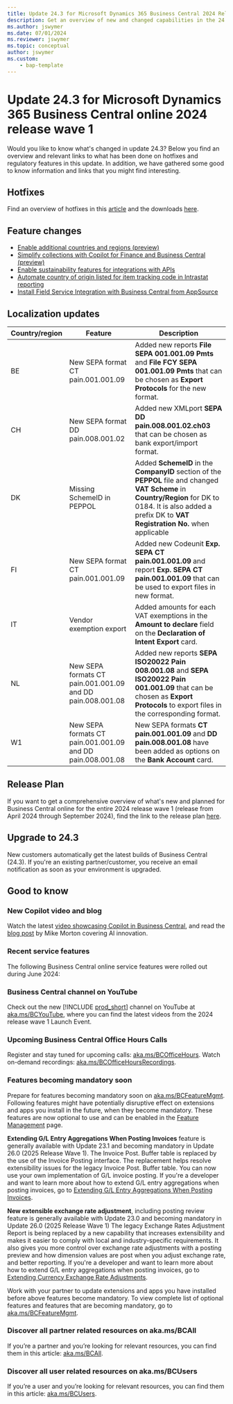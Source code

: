 ```yaml
---
title: Update 24.3 for Microsoft Dynamics 365 Business Central 2024 Release Wave 1
description: Get an overview of new and changed capabilities in the 24.3 update of Business Central online, which is part of 2024 release wave 1.
ms.author: jswymer
ms.date: 07/01/2024
ms.reviewer: jswymer
ms.topic: conceptual
author: jswymer
ms.custom: 
    - bap-template
---
```


# Update 24.3 for Microsoft Dynamics 365 Business Central online 2024 release wave 1

Would you like to know what's changed in update 24.3? Below you find an overview and relevant links to what has been done on hotfixes and regulatory features in this update. In addition, we have gathered some good to know information and links that you might find interesting.

## Hotfixes

Find an overview of hotfixes in this [article](https://support.microsoft.com/help/5041133) and the downloads [here](https://aka.ms/BCDownload).

## Feature changes

- [Enable additional countries and regions (preview)](/dynamics365/release-plan/2024wave1/smb/dynamics365-business-central/enable-additional-countries-regions)
- [Simplify collections with Copilot for Finance and Business Central (preview)](/dynamics365/release-plan/2024wave1/smb/dynamics365-business-central/empower-collections-team-copilot-finance-business-central)
- [Enable sustainability features for integrations with APIs](/dynamics365/release-plan/2024wave1/smb/dynamics365-business-central/enable-sustainability-features-integrations-apis)
- [Automate country of origin listed for item tracking code in Intrastat reporting](/dynamics365/release-plan/2024wave1/smb/dynamics365-business-central/automate-country-origin-listed-item-tracking-code-intrastat-reporting)
- [Install Field Service Integration with Business Central from AppSource](/dynamics365/release-plan/2024wave1/smb/dynamics365-business-central/install-field-service-integration-business-central-appsource)

## Localization updates

|Country/region|Feature|Description|
|-|-|-|
|BE|New SEPA format CT pain.001.001.09|Added new reports **File SEPA 001.001.09 Pmts** and **File FCY SEPA 001.001.09 Pmts** that can be chosen as **Export Protocols** for the new format.|
|CH|New SEPA format DD pain.008.001.02|Added new XMLport **SEPA DD pain.008.001.02.ch03** that can be chosen as bank export/import format.|
|DK|Missing SchemeID in PEPPOL|Added **SchemeID** in the **CompanyID** section of the **PEPPOL** file and changed **VAT Scheme** in **Country/Region** for DK to 0184. It is also added a prefix DK to **VAT Registration No.** when applicable|
|FI|New SEPA format CT pain.001.001.09|	Added new Codeunit **Exp. SEPA CT pain.001.001.09** and report **Exp. SEPA CT pain.001.001.09** that can be used to export files in new format.|
|IT|Vendor exemption export|Added amounts for each VAT exemptions in the **Amount to declare** field on the **Declaration of Intent Export** card.|
|NL|New SEPA formats CT pain.001.001.09 and DD pain.008.001.08|Added new reports **SEPA ISO20022 Pain 008.001.08** and **SEPA ISO20022 Pain 001.001.09** that can be chosen as **Export Protocols** to export files in the corresponding format.|
|W1|New SEPA formats CT pain.001.001.09 and DD pain.008.001.08|New SEPA formats **CT pain.001.001.09** and **DD pain.008.001.08** have been added as options on the **Bank Account** card.|

## Release Plan

If you want to get a comprehensive overview of what's new and planned for Business Central online for the entire 2024 release wave 1 (release from April 2024 through September 2024), find the link to the release plan [here](https://aka.ms/BCReleasePlan).

## Upgrade to 24.3

New customers automatically get the latest builds of Business Central (24.3). If you're an existing partner/customer, you receive an email notification as soon as your environment is upgraded.

## Good to know

### New Copilot video and blog

Watch the latest [video showcasing Copilot in Business Central](https://www.microsoft.com/videoplayer/embed/RW1l5SJ), and read the [blog post](https://aka.ms/bc-ai) by Mike Morton covering AI innovation.

### Recent service features

The following Business Central online service features were rolled out during June 2024:

### Business Central channel on YouTube

Check out the new [!INCLUDE [prod_short](../includes/prod_short.md)] channel on YouTube at [aka.ms/BCYouTube](https://aka.ms/BCYouTube), where you can find the latest videos from the 2024 release wave 1 Launch Event.

### Upcoming Business Central Office Hours Calls

Register and stay tuned for upcoming calls: [aka.ms/BCOfficeHours](https://aka.ms/BCOfficeHours). 
Watch on-demand recordings: [aka.ms/BCOfficeHoursRecordings](https://aka.ms/BCOfficeHoursRecordings).

### Features becoming mandatory soon

Prepare for features becoming mandatory soon on [aka.ms/BCFeatureMgmt](https://aka.ms/BCFeatureMgmt).
Following features might have potentially disruptive effect on extensions and apps you install in the future, when they become mandatory. These features are now optional to use and can be enabled in the [Feature Management](https://dynamics.microsoft.com/en-us/business-central/signin/?ru=https%3A%2F%2Fbusinesscentral.dynamics.com%2F%3Fpage%3D2610%26noSignUpCheck%3D1) page. 

**Extending G/L Entry Aggregations When Posting Invoices** feature is generally available with Update 23.1 and becoming mandatory in Update 26.0 (2025 Release Wave 1). The Invoice Post. Buffer table is replaced by the use of the Invoice Posting interface. The replacement helps resolve extensibility issues for the legacy Invoice Post. Buffer table. You can now use your own implementation of G/L invoice posting. If you're a developer and want to learn more about how to extend G/L entry aggregations when posting invoices, go to [Extending G/L Entry Aggregations When Posting Invoices](/dynamics365/business-central/dev-itpro/developer/devenv-invoice-posting-example).

**New extensible exchange rate adjustment**, including posting review feature is generally available with Update 23.0 and becoming mandatory in Update 26.0 (2025 Release Wave 1) The legacy Exchange Rates Adjustment Report is being replaced by a new capability that increases extensibility and makes it easier to comply with local and industry-specific requirements. It also gives you more control over exchange rate adjustments with a posting preview and how dimension values are post when you adjust exchange rate, and better reporting. 
If you're a developer and want to learn more about how to extend G/L entry aggregations when posting invoices, go to [Extending Currency Exchange Rate Adjustments](/dynamics365/business-central/dev-itpro/developer/devenv-extend-exchange-rates).

Work with your partner to update extensions and apps you have installed before above features become mandatory. To view complete list of optional features and features that are becoming mandatory, go to [aka.ms/BCFeatureMgmt](https://aka.ms/BCFeatureMgmt).

### Discover all partner related resources on aka.ms/BCAll

If you’re a partner and you’re looking for relevant resources, you can find them in this article: [aka.ms/BCAll](https://aka.ms/BCAll).

### Discover all user related resources on aka.ms/BCUsers

If you’re a user and you’re looking for relevant resources, you can find them in this article: [aka.ms/BCUsers](https://aka.ms/BCUsers).  
